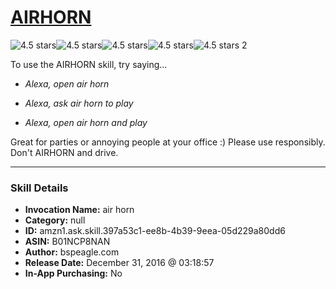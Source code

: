 # [AIRHORN](http://alexa.amazon.com/#skills/amzn1.ask.skill.397a53c1-ee8b-4b39-9eea-05d229a80dd6)
![4.5 stars](../../images/ic_star_black_18dp_1x.png)![4.5 stars](../../images/ic_star_black_18dp_1x.png)![4.5 stars](../../images/ic_star_black_18dp_1x.png)![4.5 stars](../../images/ic_star_black_18dp_1x.png)![4.5 stars](../../images/ic_star_half_black_18dp_1x.png) 2

To use the AIRHORN skill, try saying...

* *Alexa, open air horn*

* *Alexa, ask air horn to play*

* *Alexa, open air horn and play*

Great for parties or annoying people at your office :) Please use responsibly. Don't AIRHORN and drive.

***

### Skill Details

* **Invocation Name:** air horn
* **Category:** null
* **ID:** amzn1.ask.skill.397a53c1-ee8b-4b39-9eea-05d229a80dd6
* **ASIN:** B01NCP8NAN
* **Author:** bspeagle.com
* **Release Date:** December 31, 2016 @ 03:18:57
* **In-App Purchasing:** No
